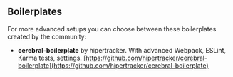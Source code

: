 ## Boilerplates

For more advanced setups you can choose between these boilerplates created by the community:

- **cerebral-boilerplate** by hipertracker. With advanced Webpack, ESLint, Karma tests, settings. [https://github.com/hipertracker/cerebral-boilerplate](https://github.com/hipertracker/cerebral-boilerplate)
